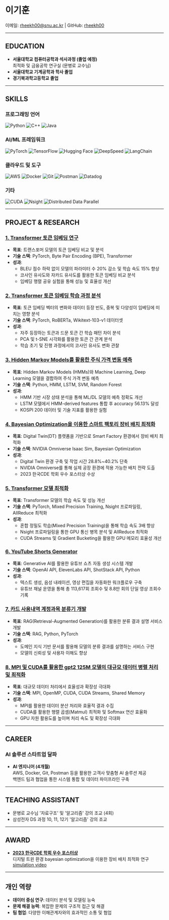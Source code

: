 # 이기훈

이메일: rheekh00@snu.ac.kr | GitHub: [rheekh00](https://github.com/rheekh00)

---

## EDUCATION

- **서울대학교 컴퓨터공학과 석사과정 (졸업 예정)**  
  최적화 및 금융공학 연구실 (문병로 교수님)
- **서울대학교 기계공학과 학사 졸업**
- **경기북과학고등학교 졸업**

---

## SKILLS

### 프로그래밍 언어
![Python](https://img.shields.io/badge/Python-3776AB?style=flat&logo=python&logoColor=white)
![C++](https://img.shields.io/badge/C++-00599C?style=flat&logo=cplusplus&logoColor=white)
![Java](https://img.shields.io/badge/Java-007396?style=flat&logo=java&logoColor=white)

### AI/ML 프레임워크
![PyTorch](https://img.shields.io/badge/PyTorch-EE4C2C?style=flat&logo=pytorch&logoColor=white)
![TensorFlow](https://img.shields.io/badge/TensorFlow-FF6F00?style=flat&logo=tensorflow&logoColor=white)
![Hugging Face](https://img.shields.io/badge/Hugging%20Face-FFBF00?style=flat&logo=huggingface&logoColor=white)
![DeepSpeed](https://img.shields.io/badge/DeepSpeed-0078D4?style=flat)
![LangChain](https://img.shields.io/badge/LangChain-0052CC?style=flat)

### 클라우드 및 도구
![AWS](https://img.shields.io/badge/AWS-232F3E?style=flat&logo=amazonaws&logoColor=white)
![Docker](https://img.shields.io/badge/Docker-2496ED?style=flat&logo=docker&logoColor=white)
![Git](https://img.shields.io/badge/Git-F05032?style=flat&logo=git&logoColor=white)
![Postman](https://img.shields.io/badge/Postman-FF6C37?style=flat&logo=postman&logoColor=white)
![Datadog](https://img.shields.io/badge/Datadog-632CA6?style=flat&logo=datadog&logoColor=white)

### 기타
![CUDA](https://img.shields.io/badge/CUDA-76B900?style=flat&logo=nvidia&logoColor=white)
![Nsight](https://img.shields.io/badge/Nsight-76B900?style=flat)
![Distributed Data Parallel](https://img.shields.io/badge/Distributed%20Data%20Parallel-0078D4?style=flat)

---

## PROJECT & RESEARCH

### [1. Transformer 토큰 임베딩 연구](https://github.com/rheekh00/transformer-token-embedding)
- **목표**: 트랜스포머 모델의 토큰 임베딩 비교 및 분석
- **기술 스택**: PyTorch, Byte Pair Encoding (BPE), Transformer
- **성과**:
  - BLEU 점수 하락 없이 모델의 파라미터 수 20% 감소 및 학습 속도 15% 향상
  - 코사인 유사도와 자카드 유사도를 활용한 토큰 임베딩 비교 분석
  - 임베딩 행렬 공유 실험을 통해 성능 및 효율성 개선

### [2. Transformer 토큰 임베딩 학습 과정 분석](https://github.com/rheekh00/transformer-token-embedding-2)
- **목표**: 토큰 임베딩 벡터의 변화와 데이터 등장 빈도, 중복 및 다양성이 임베딩에 미치는 영향 분석
- **기술 스택**: PyTorch, RoBERTa, Wikitext-103-v1 데이터셋
- **성과**:
  - 자주 등장하는 토큰과 드문 토큰 간 학습 패턴 차이 분석
  - PCA 및 t-SNE 시각화를 활용한 토큰 간 관계 분석
  - 학습 초기 및 진행 과정에서의 코사인 유사도 변화 관찰

### [3. Hidden Markov Models를 활용한 주식 가격 변동 예측](https://github.com/rheekh00/hmm-price-prediction)
- **목표**: Hidden Markov Models (HMMs)와 Machine Learning, Deep Learning 모델을 결합하여 주식 가격 변동 예측
- **기술 스택**: Python, HMM, LSTM, SVM, Random Forest
- **성과**:
  - HMM 기반 시장 상태 분석을 통해 ML/DL 모델의 예측 정확도 개선
  - LSTM 모델에서 HMM-derived features 통합 후 accuracy 56.13% 달성
  - KOSPI 200 데이터 및 기술 지표를 활용한 실험

### [4. Bayesian Optimization을 이용한 스마트 팩토리 장비 배치 최적화](https://github.com/rheekh00/bayesian-optimization)
- **목표**: Digital Twin(DT) 플랫폼을 기반으로 Smart Factory 환경에서 장비 배치 최적화
- **기술 스택**: NVIDIA Omniverse Isaac Sim, Bayesian Optimization
- **성과**:
  - Digital Twin 환경 구축 및 작업 시간 28.8%~40.2% 단축
  - NVIDIA Omniverse를 통해 실제 공장 환경에 적용 가능한 배치 전략 도출
  - 2023 한국CDE 학회 우수 포스터상 수상

### [5. Transformer 모델 최적화](https://github.com/rheekh00/transformer-performance-optimization)
- **목표**: Transformer 모델의 학습 속도 및 성능 개선
- **기술 스택**: PyTorch, Mixed Precision Training, Nsight 프로파일링, AllReduce 최적화
- **성과**:
  - 혼합 정밀도 학습(Mixed Precision Training)을 통해 학습 속도 3배 향상
  - Nsight 프로파일링을 통한 GPU 통신 병목 분석 및 AllReduce 최적화
  - CUDA Streams 및 Gradient Bucketing을 활용한 GPU 메모리 효율성 개선

### [6. YouTube Shorts Generator](https://github.com/rheekh00/youtube-shorts-generator)
- **목표**: Generative AI를 활용한 유튜브 쇼츠 자동 생성 시스템 개발
- **기술 스택**: OpenAI API, ElevenLabs API, ShotStack API, Python
- **성과**:
  - 텍스트 생성, 음성 내레이션, 영상 편집을 자동화한 워크플로우 구축
  - 유튜브 채널 운영을 통해 총 113,617회 조회수 및 8.8만 회의 단일 영상 조회수 기록

### [7. 카드 사용내역 계정과목 분류기 개발](https://github.com/rheekh00/rag-expense-explainer)
- **목표**: RAG(Retrieval-Augmented Generation)를 활용한 분류 결과 설명 서비스 개발
- **기술 스택**: RAG, Python, PyTorch
- **성과**:
  - 도메인 지식 기반 문서를 활용해 모델의 분류 결과를 설명하는 서비스 구현
  - 모델의 신뢰성 및 사용자 이해도 향상

### [8. MPI 및 CUDA를 활용한 gpt2 125M 모델의 대규모 데이터 병렬 처리 및 최적화](https://github.com/rheekh00/gpt2-parallel-optimization)
- **목표**: 대규모 데이터 처리에서 효율성과 확장성 극대화
- **기술 스택**: MPI, OpenMP, CUDA, CUDA Streams, Shared Memory
- **성과**:
  - MPI를 활용한 데이터 분산 처리와 효율적 결과 수집
  - CUDA를 활용한 행렬 곱셈(Matmul) 최적화 및 Softmax 연산 효율화
  - GPU 자원 활용도를 높이며 처리 속도 및 확장성 극대화

---

## CAREER

### AI 솔루션 스타트업 달파
- **AI 엔지니어 (4개월)**  
  AWS, Docker, Git, Postman 등을 활용한 고객사 맞춤형 AI 솔루션 제공  
  백엔드 팀과 협업을 통한 시스템 통합 및 데이터 파이프라인 구축

---

## TEACHING ASSISTANT

- 문병로 교수님 '자료구조' 및 '알고리즘' 강의 조교 (4회)
- 삼성전자 DS 과정 10, 11, 12기 '알고리즘' 강의 조교

---

## AWARD

- [**2023 한국CDE 학회 우수 포스터상**](https://github.com/rheekh00/bayes-opt-smart-factory/blob/main/assets/certificate.jpg)  
  디지털 트윈 환경 bayesian optimization을 이용한 장비 배치 최적화 연구
  [simulation video](https://github.com/rheekh00/bayes-opt-smart-factory/blob/main/assets/simulation_video.webm)

---

## 개인 역량

- **데이터 중심 연구**: 데이터 분석 및 모델링 능숙
- **문제 해결 능력**: 복잡한 문제의 구조적 접근 및 해결
- **팀 협업**: 다양한 이해관계자와의 효과적인 소통 및 협업

